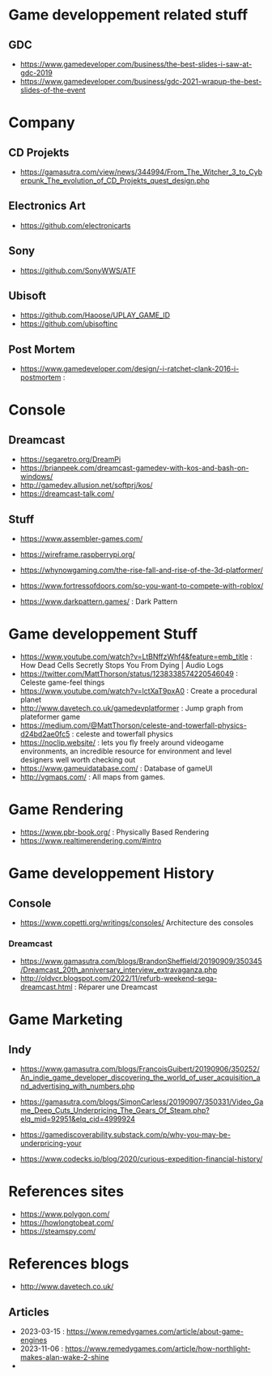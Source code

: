 # Game developpement related stuff

## GDC 
 - https://www.gamedeveloper.com/business/the-best-slides-i-saw-at-gdc-2019
 - https://www.gamedeveloper.com/business/gdc-2021-wrapup-the-best-slides-of-the-event

# Company 

## CD Projekts
- https://gamasutra.com/view/news/344994/From_The_Witcher_3_to_Cyberpunk_The_evolution_of_CD_Projekts_quest_design.php

## Electronics Art
- https://github.com/electronicarts

## Sony
- https://github.com/SonyWWS/ATF

## Ubisoft
- https://github.com/Haoose/UPLAY_GAME_ID
- https://github.com/ubisoftinc

## Post Mortem
 - https://www.gamedeveloper.com/design/-i-ratchet-clank-2016-i-postmortem : 

# Console

## Dreamcast 
 - https://segaretro.org/DreamPi
 - https://brianpeek.com/dreamcast-gamedev-with-kos-and-bash-on-windows/
 - http://gamedev.allusion.net/softprj/kos/
 - https://dreamcast-talk.com/

## Stuff
 - https://www.assembler-games.com/
 - https://wireframe.raspberrypi.org/
 - https://whynowgaming.com/the-rise-fall-and-rise-of-the-3d-platformer/
 - https://www.fortressofdoors.com/so-you-want-to-compete-with-roblox/

 - https://www.darkpattern.games/ : Dark Pattern


# Game developpement Stuff
 - https://www.youtube.com/watch?v=LtBNffzWhf4&feature=emb_title : How Dead Cells Secretly Stops You From Dying | Audio Logs
 - https://twitter.com/MattThorson/status/1238338574220546049 : Celeste game-feel things
 - https://www.youtube.com/watch?v=lctXaT9pxA0 : Create a procedural planet
 - http://www.davetech.co.uk/gamedevplatformer : Jump graph from plateformer game
 - https://medium.com/@MattThorson/celeste-and-towerfall-physics-d24bd2ae0fc5 : celeste and towerfall physics
 - https://noclip.website/ : lets you fly freely around videogame environments, an incredible resource for environment and level designers well worth checking out
 - https://www.gameuidatabase.com/ : Database of gameUI
 - http://vgmaps.com/ : All maps from games.

# Game Rendering
 - https://www.pbr-book.org/ : Physically Based Rendering
 - https://www.realtimerendering.com/#intro
# Game developpement History

## Console

- https://www.copetti.org/writings/consoles/ Architecture des consoles

### Dreamcast
 - https://www.gamasutra.com/blogs/BrandonSheffield/20190909/350345/Dreamcast_20th_anniversary_interview_extravaganza.php
 - http://oldvcr.blogspot.com/2022/11/refurb-weekend-sega-dreamcast.html : Réparer une Dreamcast
# Game Marketing

## Indy
  - https://www.gamasutra.com/blogs/FrancoisGuibert/20190906/350252/An_indie_game_developer_discovering_the_world_of_user_acquisition_and_advertising_with_numbers.php
 
  - https://gamasutra.com/blogs/SimonCarless/20190907/350331/Video_Game_Deep_Cuts_Underpricing_The_Gears_Of_Steam.php?elq_mid=92951&elq_cid=4999924
  - https://gamediscoverability.substack.com/p/why-you-may-be-underpricing-your
  - https://www.codecks.io/blog/2020/curious-expedition-financial-history/

# References sites
 - https://www.polygon.com/
 - https://howlongtobeat.com/
 - https://steamspy.com/
 
# References blogs
 - http://www.davetech.co.uk/

 ## Articles 
 - 2023-03-15 : https://www.remedygames.com/article/about-game-engines
 - 2023-11-06 : https://www.remedygames.com/article/how-northlight-makes-alan-wake-2-shine
 - 
